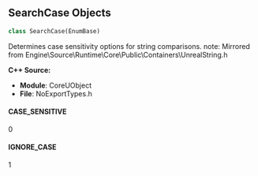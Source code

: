 ## SearchCase Objects

```python
class SearchCase(EnumBase)
```

Determines case sensitivity options for string comparisons.
note: Mirrored from Engine\Source\Runtime\Core\Public\Containers\UnrealString.h

**C++ Source:**

- **Module**: CoreUObject
- **File**: NoExportTypes.h

<a id="unreal.SearchCase.CASE_SENSITIVE"></a>

#### CASE_SENSITIVE

0

<a id="unreal.SearchCase.IGNORE_CASE"></a>

#### IGNORE_CASE

1

<a id="unreal.SearchDir"></a>